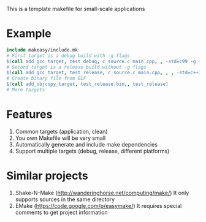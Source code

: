 This is a template makefile for small-scale applications

# Example
```Makefile
include makeasy/include.mk
# First target is a debug build with -g flags
$(call add_gcc_target, test_debug, c_source.c main.cpp, , -std=c99 -g -pg, -std=c++11 -g -pg, -Wall -Werror, , )
# Second target is a release build without -g flags
$(call add_gcc_target, test_release, c_source.c main.cpp, , , -std=c++11, -Wall -Werror, , )
# Create binary file from ELF
$(call add_objcopy_target, test_release.bin,, test_release)
# More targets
```

# Features
1. Common targets (application, clean)
2. You own Makefile will be very small
3. Automatically generate and include make dependencies
4. Support multiple targets (debug, release, different platforms)

# Similar projects
1. Shake-N-Make (http://wanderinghorse.net/computing/make/)
   It only supports sources in the same directory
2. EMake (https://code.google.com/p/easymake/)
   It requires special comments to get project information
